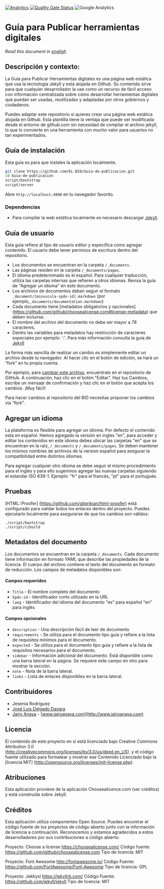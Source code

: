
[![Analytics](https://vitr-analytics.appspot.com/UA-4677001-16/guia-de-publicacion/readme?useReferer)](https://github.com/EL-BID/guia-de-publicacion)
[![Quality Gate Status](https://sonarcloud.io/api/project_badges/measure?project=EL-BID_guia-de-publicacion&metric=alert_status)](https://sonarcloud.io/dashboard?id=EL-BID_guia-de-publicacion)
![Google Analytics](https://www.google-analytics.com/collect?v=1&cid=1&t=pageview&ec=repo&ea=open&dp=mjpitz%2Fgo-gracefully&dt=mjpitz%2Fgo-gracefully&tid=UA-4677001-16)
# Guía para Publicar herramientas digitales
*Read this document in [english](https://github.com/EL-BID/guia-de-publicacion/blob/master/REAMDE_en.md)*
## Descripción y contexto:

La Guía para Publicar Herramientas digitales es una página web estática que usa la tecnología Jekyll y está alojada en Github. Su contenido sirve para que cualquier desarrollador la use como un recurso de fácil acceso con información centralizada sobre cómo desarrollar herramientas digitales que puedan ser usadas, reutilizadas y adaptadas por otros gobiernos y ciudadanos.

Puedes adaptar este repositorio si quieres crear una página web estática alojada en Github. Esta plantilla tiene la ventaja que puede ser modificada desde el entorno de github.com sin necesidad de compilar el archivo jekyll, lo que lo convierte en una herramienta con mucho valor para usuarios no tan experimentados.

## Guía de instalación

Esta guía es para que instales la aplicación localmente.

```bash
git clone https://github.com/EL-BID/Guia-de-publicacion.git
cd Guia-de-publicacion
script/bootstrap
script/server
```

Abre `http://localhost:4000` en tu navegador favorito.

### Dependencias
* Para compilar la web estática localmente es necesario descargar [Jekyll](https://jekyllrb.com/).

## Guía de usuario

Esta guía refiere al tipo de usuario editor y especifica como agregar contenido. El usuario debe tener permisos de escritura dentro del repositorio.

* Los documentos se encuentran en la carpeta `/_documents`.
* Las páginas residen en la carpeta `/_documents/pages`.
* El idioma predeterminado es el español. Para cualquier traducción, utiliza las carpetas internas que refieren a otros idiomas. Revisa la guía de "Agregar un idioma" en este documento.
* Los archivos de documentos deben seguir el formato `_document/[minuscula-spdx-id].markdown` (por ejemplo,`_documents/documentation.markdown`)
* Cada documento tiene [metadatos obligatorios y opcionales] (https://github.com/github/choosealicense.com#license-metadata) que deben incluirse.
* El nombre del archivo del documento no debe ser mayor a 78 caracteres.
* Dentro las variables para metadatos hay restricción de caracteres especiales por ejemplo: ':'. Para más información consulta la guía de [Jekyll](https://jekyllrb.com/)

La forma más sencilla de realizar un cambio es simplemente editar un archivo desde tu navegador.
Al hacer clic en el botón de edición, se hará un “fork” en tu propia cuenta.

Por ejemplo, para [cambiar este archivo](/documents/documentation.markdown),
encuéntralo en el repositorio de GitHub. A continuación, haz clic en el botón "Editar". Haz tus
Cambios, escribe un mensaje de confirmación y haz clic en el botón que acepta los cambios.
¡Muy fácil!

Para hacer cambios al repositorio del BID necesitas proponer los cambios vía “fork”.

## Agregar un idioma

La plataforma es flexible para agregar un idioma. Por defecto el contenido esta en español. Hemos agregado la versión en ingles "en", para acceder y editar los contenidos en este idioma debes ubicar las carpetas "en" que se encuentran en la raíz, `/_documents` y `/_documents/pages`. Se deben mantener los mismos nombres de archivos de la version español para asegurar la compatibilidad entre distintos idiomas. 

Para agregar cualquier otro idioma se debe seguir el mismo procedimiento para el ingles y para ello sugerimos agregar las nuevas carpetas siguiendo el estandar ISO 639-1. Ejemplo: "fr" para el francés, "pt" para el portugués.

## Pruebas

[HTML::Proofer] (https://github.com/gjtorikian/html-proofer) está configurado para validar todos los enlaces dentro del proyecto. Puedes ejecutarlo localmente para asegurarse de que los cambios son válidos:

```shell
./script/bootstrap
./script/cibuild
```

## Metadatos del documento

Los documentos se encuentran en la carpeta `/_documents`. Cada documento tiene información en formato YAML que describe las propiedades de la licencia. El cuerpo del archivo contiene el texto del documento en formato de reducción. Los campos de metadatos disponibles son:

#### Campos requeridos

* `Title` - El nombre completo del documento
* `Spdx-id` - Identificador corto utilizado en la URL
* `lang` - Identificador del idioma del documento "es" para español "en" para inglés

#### Campos opcionales

* `description` - Una descripción fácil de leer de documento
* `requirements` - Se utiliza para el documento tipo guía y refiere a la lista de requisitos mínimos para el documento.
* `expected` - Se utiliza para el documento tipo guía y refiere a la lista de requisitos necesarios para el documento.
* `sidebar` - Información adicional del documento. Está disponible como una barra lateral en la página. Se requiere este campo en otro para mostrar la sección.
* `note` - Nota de la barra lateral.
* `links` - Lista de enlaces disponibles en la barra lateral.

## Contribuidores

* Jesenia Rodriguez
* [José Luis Delgado Davara](www.twitter.com/jldelda)
* [Jairo Anaya](https://github.com/jairoanaya/) - [www.jairoanaya.com](http://www.jairoanaya.com)

## Licencia

El contenido de este proyecto en sí está licenciado bajo Creative Commons Attribution 3.0 (http://creativecommons.org/licenses/by/3.0/us/deed.en_US), y el código fuente utilizado para formatear y mostrar ese Contenido Licenciado bajo la [licencia MIT] (http://opensource.org/licenses/mit-license.php).

## Atribuciones

Esta aplicación proviene de la aplicación Choosealicence.com (ver créditos) y está construida sobre Jekyll.

## Créditos

Esta aplicación utiliza componentes Open Source. Puedes encontrar el código fuente de los proyectos de código abierto junto con la información de licencia a continuación. Reconocemos y estamos agradecidos a estos desarrolladores por sus contribuciones a código abierto.

Proyecto: Choose a license https://choosealicense.com/
Código fuente: https://github.com/github/choosealicense.com
Tipo de licencia: MIT

Proyecto: Font Awesome http://fontawesome.io/
Código Fuente: https://github.com/FortAwesome/Font-Awesome
Tipo de licencia: GPL

Proyecto: Jekkysl https://jekyllrb.com/
Código Fuente: https://github.com/jekyll/jekyll
Tipo de licencia: MIT
